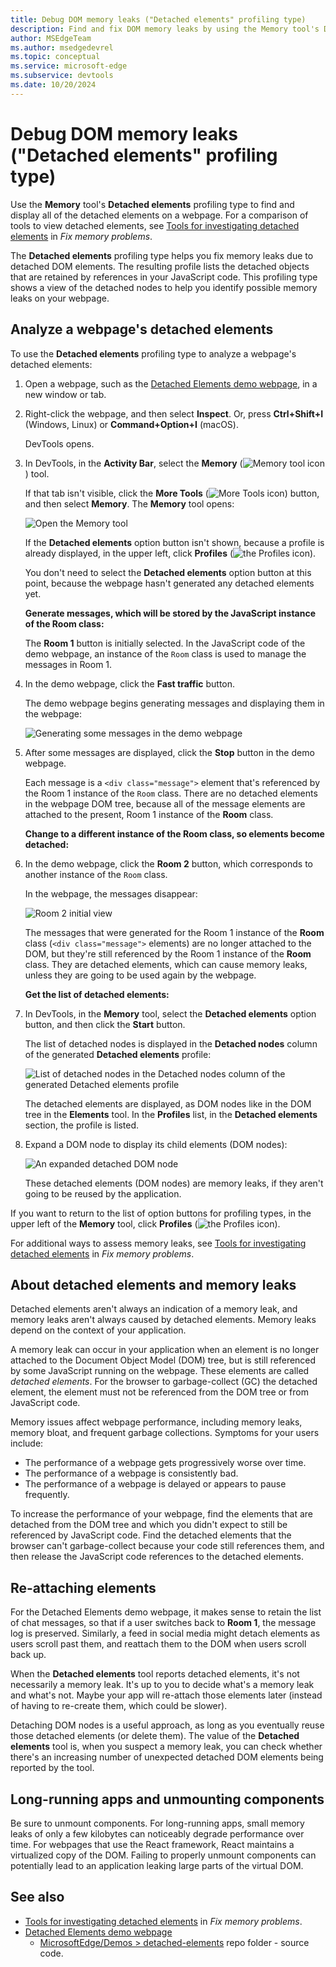 ```yaml
---
title: Debug DOM memory leaks ("Detached elements" profiling type)
description: Find and fix DOM memory leaks by using the Memory tool's Detached Elements profiling type, in Microsoft Edge DevTools.
author: MSEdgeTeam
ms.author: msedgedevrel
ms.topic: conceptual
ms.service: microsoft-edge
ms.subservice: devtools
ms.date: 10/20/2024
---
```

# Debug DOM memory leaks ("Detached elements" profiling type)

Use the **Memory** tool's **Detached elements** profiling type to find and display all of the detached elements on a webpage.  For a comparison of tools to view detached elements, see [Tools for investigating detached elements](./index.md#tools-for-investigating-detached-elements) in _Fix memory problems_.

The **Detached elements** profiling type helps you fix memory leaks due to detached DOM elements.  The resulting profile lists the detached objects that are retained by references in your JavaScript code.  This profiling type shows a view of the detached nodes to help you identify possible memory leaks on your webpage.


<!-- ====================================================================== -->
## Analyze a webpage's detached elements

To use the **Detached elements** profiling type to analyze a webpage's detached elements:

1. Open a webpage, such as the [Detached Elements demo webpage](https://microsoftedge.github.io/Demos/detached-elements/), in a new window or tab.

1. Right-click the webpage, and then select **Inspect**.  Or, press **Ctrl+Shift+I** (Windows, Linux) or **Command+Option+I** (macOS).

   DevTools opens.

1. In DevTools, in the **Activity Bar**, select the **Memory** (![Memory tool icon](./dom-leaks-memory-tool-detached-elements-images/memory-tool-icon.png)) tool.

   If that tab isn't visible, click the **More Tools** (![More Tools icon](./dom-leaks-memory-tool-detached-elements-images/more-tools-icon.png)) button, and then select **Memory**.  The **Memory** tool opens:

   ![Open the Memory tool](./dom-leaks-memory-tool-detached-elements-images/memory-tool-detached-elements-option-button.png)

   If the **Detached elements** option button isn't shown, because a profile is already displayed, in the upper left, click **Profiles** (![the Profiles icon](./dom-leaks-memory-tool-detached-elements-images/profiles-icon.png)).

   You don't need to select the **Detached elements** option button at this point, because the webpage hasn't generated any detached elements yet.

   <!-- ------------------------------ -->
   **Generate messages, which will be stored by the JavaScript instance of the Room class:**

   The **Room 1** button is initially selected.  In the JavaScript code of the demo webpage, an instance of the `Room` class is used to manage the messages in Room 1.

1. In the demo webpage, click the **Fast traffic** button.

   The demo webpage begins generating messages and displaying them in the webpage:

   ![Generating some messages in the demo webpage](./dom-leaks-memory-tool-detached-elements-images/generate-messages.png)

1. After some messages are displayed, click the **Stop** button in the demo webpage.

   Each message is a `<div class="message">` element that's referenced by the Room 1 instance of the `Room` class.  There are no detached elements in the webpage DOM tree, because all of the message elements are attached to the present, Room 1 instance of the **Room** class.


   <!-- ------------------------------ -->
   **Change to a different instance of the Room class, so elements become detached:**

1. In the demo webpage, click the **Room 2** button, which corresponds to another instance of the `Room` class.

   In the webpage, the messages disappear:

   ![Room 2 initial view](./dom-leaks-memory-tool-detached-elements-images/room-2-initial-view.png)

   The messages that were generated for the Room 1 instance of the **Room** class (`<div class="message">` elements) are no longer attached to the DOM, but they're still referenced by the Room 1 instance of the **Room** class.  They are detached elements, which can cause memory leaks, unless they are going to be used again by the webpage.


   <!-- ------------------------------ -->
   **Get the list of detached elements:**

1. In DevTools, in the **Memory** tool, select the **Detached elements** option button, and then click the **Start** button.

   The list of detached nodes is displayed in the **Detached nodes** column of the generated **Detached elements** profile:

   ![List of detached nodes in the Detached nodes column of the generated Detached elements profile](./dom-leaks-memory-tool-detached-elements-images/detached-dom-nodes.png)

   The detached elements are displayed, as DOM nodes like in the DOM tree in the **Elements** tool.  In the **Profiles** list, in the **Detached elements** section, the profile is listed.

1. Expand a DOM node to display its child elements (DOM nodes):

   ![An expanded detached DOM node](./dom-leaks-memory-tool-detached-elements-images/detached-dom-node-expanded.png)

   These detached elements (DOM nodes) are memory leaks, if they aren't going to be reused by the application.


If you want to return to the list of option buttons for profiling types, in the upper left of the **Memory** tool, click **Profiles** (![the Profiles icon](./dom-leaks-memory-tool-detached-elements-images/profiles-icon.png)).

For additional ways to assess memory leaks, see [Tools for investigating detached elements](./index.md#tools-for-investigating-detached-elements) in _Fix memory problems_.


<!-- ====================================================================== -->
## About detached elements and memory leaks

Detached elements aren't always an indication of a memory leak, and memory leaks aren't always caused by detached elements.  Memory leaks depend on the context of your application.

A memory leak can occur in your application when an element is no longer attached to the Document Object Model (DOM) tree, but is still referenced by some JavaScript running on the webpage. These elements are called *detached elements*.  For the browser to garbage-collect (GC) the detached element, the element must not be referenced from the DOM tree or from JavaScript code.

Memory issues affect webpage performance, including memory leaks, memory bloat, and frequent garbage collections.  Symptoms for your users include:

*  The performance of a webpage gets progressively worse over time.
*  The performance of a webpage is consistently bad.
*  The performance of a webpage is delayed or appears to pause frequently.

To increase the performance of your webpage, find the elements that are detached from the DOM tree and which you didn't expect to still be referenced by JavaScript code.  Find the detached elements that the browser can't garbage-collect because your code still references them, and then release the JavaScript code references to the detached elements.


<!-- ====================================================================== -->
## Re-attaching elements

For the Detached Elements demo webpage, it makes sense to retain the list of chat messages, so that if a user switches back to **Room 1**, the message log is preserved.  Similarly, a feed in social media might detach elements as users scroll past them, and reattach them to the DOM when users scroll back up.

When the **Detached elements** tool reports detached elements, it's not necessarily a memory leak.  It's up to you to decide what's a memory leak and what's not.  Maybe your app will re-attach those elements later (instead of having to re-create them, which could be slower).

Detaching DOM nodes is a useful approach, as long as you eventually reuse those detached elements (or delete them).  The value of the **Detached elements** tool is, when you suspect a memory leak, you can check whether there's an increasing number of unexpected detached DOM elements being reported by the tool.


<!-- ====================================================================== -->
## Long-running apps and unmounting components

Be sure to unmount components.  For long-running apps, small memory leaks of only a few kilobytes can noticeably degrade performance over time.  For webpages that use the React framework, React maintains a virtualized copy of the DOM.  Failing to properly unmount components can potentially lead to an application leaking large parts of the virtual DOM.


<!-- ====================================================================== -->
## See also

* [Tools for investigating detached elements](./index.md#tools-for-investigating-detached-elements) in _Fix memory problems_.
* [Detached Elements demo webpage](https://microsoftedge.github.io/Demos/detached-elements/)
   * [MicrosoftEdge/Demos > detached-elements](https://github.com/MicrosoftEdge/Demos/tree/main/detached-elements) repo folder - source code.<!-- link not in article -->

<!-- possibly uncomment after PR https://github.com/MicrosoftDocs/edge-developer/pull/3290 is merged
* [Detached Elements profiling type in Memory tool](../whats-new/2024/10/devtools-130.md#detached-elements-profiling-type-in-memory-tool) in _What's New in DevTools (Microsoft Edge 130)_.
-->
